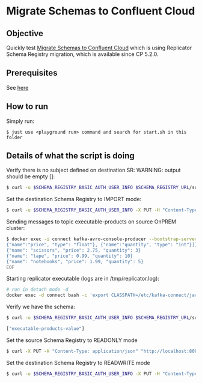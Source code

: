 # Migrate Schemas to Confluent Cloud

## Objective

Quickly test [Migrate Schemas to Confluent Cloud](https://docs.confluent.io/current/schema-registry/installation/migrate.html#quick-start) which is using Replicator Schema Registry migration, which is available since CP 5.2.0.

## Prerequisites

See [here](https://kafka-docker-playground.io/#/how-to-use?id=%f0%9f%8c%a4%ef%b8%8f-confluent-cloud-examples)
## How to run

Simply run:

```
$ just use <playground run> command and search for start.sh in this folder
```

## Details of what the script is doing

Verify there is no subject defined on destination SR: WARNING: output should be empty []:

```bash
$ curl -u $SCHEMA_REGISTRY_BASIC_AUTH_USER_INFO $SCHEMA_REGISTRY_URL/subjects
```

Set the destination Schema Registry to IMPORT mode:

```bash
$ curl -u $SCHEMA_REGISTRY_BASIC_AUTH_USER_INFO -X PUT -H "Content-Type: application/json" "$SCHEMA_REGISTRY_URL/mode" --data '{"mode": "IMPORT"}'
```

Sending messages to topic executable-products on source OnPREM cluster:

```bash
$ docker exec -i connect kafka-avro-console-producer --bootstrap-server broker:9092 --property schema.registry.url=http://schema-registry:8081 --topic executable-products --property value.schema='{"type":"record","name":"myrecord","fields":[{"name":"name","type":"string"},
{"name":"price", "type": "float"}, {"name":"quantity", "type": "int"}]}' << EOF
{"name": "scissors", "price": 2.75, "quantity": 3}
{"name": "tape", "price": 0.99, "quantity": 10}
{"name": "notebooks", "price": 1.99, "quantity": 5}
EOF
```

Starting replicator executable (logs are in /tmp/replicator.log):

```bash
# run in detach mode -d
docker exec -d connect bash -c 'export CLASSPATH=/etc/kafka-connect/jars/replicator-rest-extension-*.jar; replicator --consumer.config /etc/kafka/executable-onprem-to-cloud-consumer.properties --producer.config /etc/kafka/executable-onprem-to-cloud-producer.properties  --replication.config /etc/kafka/executable-onprem-to-cloud-replicator.properties  --cluster.id executable-onprem-to-cloud --include _schemas > /tmp/replicator.log 2>&1'
```

Verify we have the schema:

```bash
$ curl -u $SCHEMA_REGISTRY_BASIC_AUTH_USER_INFO $SCHEMA_REGISTRY_URL/subjects

["executable-products-value"]
````

Set the source Schema Registry to READONLY mode

```bash
$ curl -X PUT -H "Content-Type: application/json" "http://localhost:8081/mode" --data '{"mode": "READONLY"}'
```

Set the destination Schema Registry to READWRITE mode

```bash
$ curl -u $SCHEMA_REGISTRY_BASIC_AUTH_USER_INFO -X PUT -H "Content-Type: application/json" "$SCHEMA_REGISTRY_URL/mode" --data '{"mode": "READWRITE"}'
```
